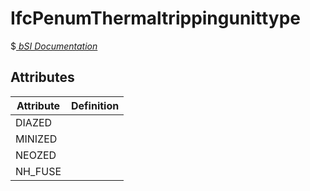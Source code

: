 IfcPenumThermaltrippingunittype
===============================
$[ _bSI
Documentation_](https://standards.buildingsmart.org/IFC/DEV/IFC4_2/FINAL/HTML/schema//pset/penum_thermaltrippingunittype.htm)


Attributes
----------
| Attribute   | Definition   |
|-------------|--------------|
| DIAZED      |              |
| MINIZED     |              |
| NEOZED      |              |
| NH_FUSE     |              |
